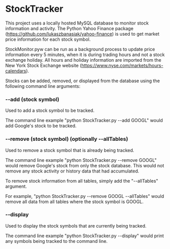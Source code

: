 # StockTracker

This project uses a locally hosted MySQL database to monitor stock information and activity. The Python Yahoo Finance package (https://github.com/lukaszbanasiak/yahoo-finance) is used to get market price information for each stock symbol.

StockMonitor.pyw can be run as a background process to update price information every 5 minutes, when it is during trading hours and not a stock exchange holiday. All hours and holiday information are imported from the New York Stock Exchange website (https://www.nyse.com/markets/hours-calendars).

Stocks can be added, removed, or displayed from the database using the following command line arguments:

### --add (stock symbol)
Used to add a stock symbol to be tracked.

The command line example "python StockTracker.py --add GOOGL" would add Google's stock to be tracked.

### --remove (stock symbol) (optionally --allTables)
Used to remove a stock symbol that is already being tracked.

The command line example "python StockTracker.py --remove GOOGL" would remove Google's stock from only the stock database. This would not remove any stock activity or history data that had accumulated.

To remove stock information from all tables, simply add the "--allTables" argument.

For example, "python StockTracker.py --remove GOOGL --allTables" would remove all data from all tables where the stock symbol is GOOGL.

### --display
Used to display the stock symbols that are currently being tracked.

The command line example "python StockTracker.py --display" would print any symbols being tracked to the command line.

